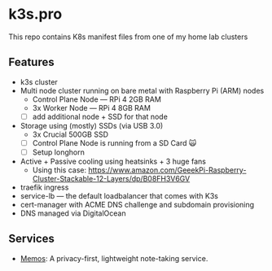 # k3s.pro

This repo contains K8s manifest files from one of my home lab clusters

## Features

- k3s cluster
- Multi node cluster running on bare metal with Raspberry Pi (ARM) nodes
  - Control Plane Node — RPi 4 2GB RAM
  - 3x Worker Node — RPi 4 8GB RAM
  - [ ] add additional node + SSD for that node
- Storage using (mostly) SSDs (via USB 3.0)
  - 3x Crucial 500GB SSD
  - [ ] Control Plane Node is running from a SD Card :scream_cat:
  - [ ] Setup longhorn
- Active + Passive cooling using heatsinks + 3 huge fans
  - Using this case: https://www.amazon.com/GeeekPi-Raspberry-Cluster-Stackable-12-Layers/dp/B08FH3V6GV
- traefik ingress
- service-lb — the default loadbalancer that comes with K3s
- cert-manager with ACME DNS challenge and subdomain provisioning
- DNS managed via DigitalOcean

## Services

- [Memos](https://github.com/usememos/memos): A privacy-first, lightweight
  note-taking service.
